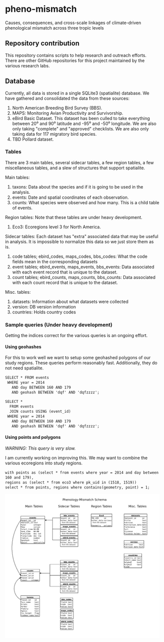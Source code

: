 # pheno-mismatch
Causes, consequences, and cross-scale linkages of climate-driven phenological mismatch across three tropic levels

## Repository contribution
This repository contains scripts to help research and outreach efforts. There are other GitHub repositories for this project maintained by the various research labs.

## Database
Currently, all data is stored in a single SQLite3 (spatialite) database. We have gathered and consolidated the data from these sources:

1. North American Breeding Bird Survey (BBS).
1. MAPS: Monitoring Avian Productivity and Survivorship.
1. eBird Basic Dataset. This dataset has been culled to take everything between 20⁰ and 90⁰ latitude and -95⁰ and -50⁰ longitude. We are also only taking "complete" and "approved" checklists. We are also only taking data for 117 migratory bird species.
1. TBD Pollard dataset.


### Tables
There are 3 main tables, several sidecar tables, a few region tables, a few miscellaneous tables, and a slew of structures that support spatialite.

Main tables:
1. taxons: Data about the species and if it is going to be used in the analysis.
1. events: Date and spatial coordinates of each observation.
1. counts: What species were observed and how many. This is a child table of events.

Region tables:
Note that these tables are under heavy development.
1. Eco3: Ecoregions level 3 for North America.

Sidecar tables:
Each dataset has "extra" associated data that may be useful in analysis. It is impossible to normalize this data so we just store them as is.
1. code tables; ebird_codes, maps_codes, bbs_codes: What the code fields mean in the corresponding datasets
1. event tables; ebird_events, maps_events, bbs_events: Data associated with each event record that is unique to the dataset.
1. count tables; ebird_counts, maps_counts, bbs_counts: Data associated with each count record that is unique to the dataset.

Misc. tables:
1. datasets: Information about what datasets were collected
1. version: DB version information
1. countries: Holds country codes

### Sample queries (Under heavy development)
Getting the indices correct for the various queries is an ongoing effort.

#### Using geohashes
For this to work well we want to setup some geohashed polygons of our study regions. These queries perform reasonably fast. Additionally, they do not need spatialite.
```
SELECT * FROM events
 WHERE year = 2014
   AND day BETWEEN 160 AND 179
   AND geohash BETWEEN 'dqf' AND 'dqfzzzz';
```

```
SELECT *
  FROM events
  JOIN counts USING (event_id)
 WHERE year = 2014
   AND day BETWEEN 160 AND 179
   AND geohash BETWEEN 'dqf' AND 'dqfzzzz';
```

#### Using points and polygons
*WARNING: This query is very slow.*

I am currently working on improving this. We may want to combine the various ecoregions into study regions.
```
with points as (select * from events where year = 2014 and day between 160 and 179),
regions as (select * from eco3 where pk_uid in (1518, 1519))
select * from points, regions where contains(geometry, point) = 1;
```

![Output image](data/schema/schema_1.png "Database Schema")
